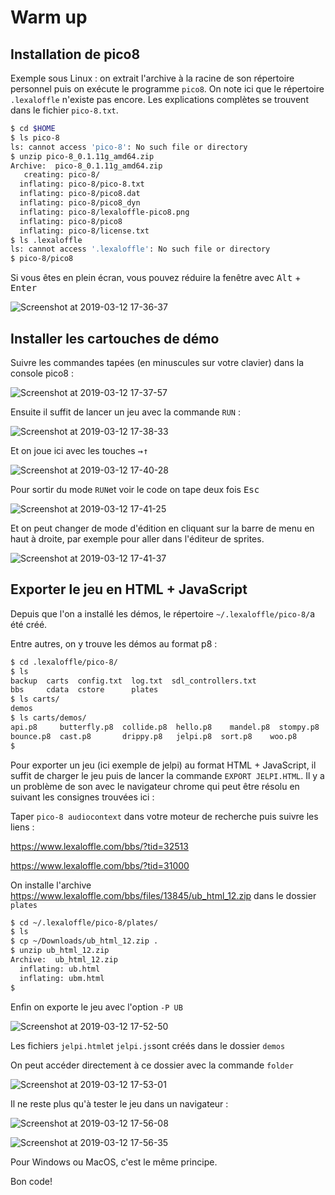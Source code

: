 # Warm up

## Installation de pico8

Exemple sous Linux : on extrait l'archive à la racine de son répertoire personnel puis on exécute le programme `pico8`. On note ici que le répertoire `.lexaloffle` n'existe pas encore. Les explications complètes se trouvent dans le fichier `pico-8.txt`.

```bash
$ cd $HOME
$ ls pico-8
ls: cannot access 'pico-8': No such file or directory
$ unzip pico-8_0.1.11g_amd64.zip 
Archive:  pico-8_0.1.11g_amd64.zip
   creating: pico-8/
  inflating: pico-8/pico-8.txt       
  inflating: pico-8/pico8.dat        
  inflating: pico-8/pico8_dyn        
  inflating: pico-8/lexaloffle-pico8.png  
  inflating: pico-8/pico8            
  inflating: pico-8/license.txt      
$ ls .lexaloffle
ls: cannot access '.lexaloffle': No such file or directory
$ pico-8/pico8
```

Si vous êtes en plein écran, vous pouvez réduire la fenêtre avec <kbd>Alt</kbd> + <kbd>Enter</kbd>

![Screenshot at 2019-03-12 17-36-37](images/1.png)



## Installer les cartouches de démo

Suivre les commandes tapées (en minuscules sur votre clavier) dans la console pico8 :

![Screenshot at 2019-03-12 17-37-57](images/2.png)

Ensuite il suffit de lancer un jeu avec la commande `RUN` :

![Screenshot at 2019-03-12 17-38-33](images/3.png)

Et on joue ici avec les touches <kbd>→</kbd><kbd>↑</kbd> 

![Screenshot at 2019-03-12 17-40-28](images/4.png)

Pour sortir du mode `RUN`et voir le code on tape deux fois  <kbd>Esc</kbd>

![Screenshot at 2019-03-12 17-41-25](images/5.png)

Et on peut changer de mode d'édition en cliquant sur la barre de menu en haut à droite, par exemple pour aller dans l'éditeur de sprites.

![Screenshot at 2019-03-12 17-41-37](images/6.png)



## Exporter le jeu en HTML + JavaScript

Depuis que l'on a installé les démos, le répertoire `~/.lexaloffle/pico-8/`a été créé. 

Entre autres, on y trouve les démos au format p8 :

```bash
$ cd .lexaloffle/pico-8/
$ ls
backup  carts  config.txt  log.txt  sdl_controllers.txt
bbs     cdata  cstore      plates
$ ls carts/
demos
$ ls carts/demos/
api.p8     butterfly.p8  collide.p8  hello.p8    mandel.p8  stompy.p8
bounce.p8  cast.p8       drippy.p8   jelpi.p8  sort.p8    woo.p8
$ 
```

Pour exporter un jeu (ici exemple de jelpi) au format HTML + JavaScript, il suffit de charger le jeu puis de lancer la commande `EXPORT JELPI.HTML`. Il y a un problème de son avec le navigateur chrome qui peut être résolu en suivant les consignes trouvées ici :

Taper `pico-8 audiocontext`  dans votre moteur de recherche puis suivre les liens :

https://www.lexaloffle.com/bbs/?tid=32513

https://www.lexaloffle.com/bbs/?tid=31000

On installe l'archive https://www.lexaloffle.com/bbs/files/13845/ub_html_12.zip dans le dossier `plates`

```bash
$ cd ~/.lexaloffle/pico-8/plates/
$ ls
$ cp ~/Downloads/ub_html_12.zip .
$ unzip ub_html_12.zip 
Archive:  ub_html_12.zip
  inflating: ub.html                 
  inflating: ubm.html                
$ 
```

Enfin on exporte le jeu avec l'option `-P UB`

![Screenshot at 2019-03-12 17-52-50](images/7.png)

Les fichiers `jelpi.html`et `jelpi.js`sont créés dans le dossier `demos`

On peut accéder directement à ce dossier avec la commande `folder`

![Screenshot at 2019-03-12 17-53-01](images/8.png)

Il ne reste plus qu'à tester le jeu dans un navigateur :

![Screenshot at 2019-03-12 17-56-08](images/9.png)

![Screenshot at 2019-03-12 17-56-35](images/10.png)

Pour Windows ou MacOS, c'est le même principe.

Bon code!